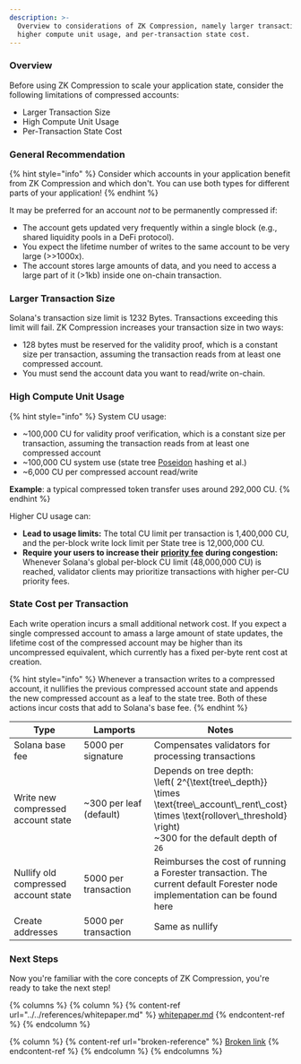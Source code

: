 ```yaml
---
description: >-
  Overview to considerations of ZK Compression, namely larger transaction size,
  higher compute unit usage, and per-transaction state cost.
---
```



### Overview

Before using ZK Compression to scale your application state, consider the following limitations of compressed accounts:

* Larger Transaction Size
* High Compute Unit Usage
* Per-Transaction State Cost

### General Recommendation

{% hint style="info" %}
Consider which accounts in your application benefit from ZK Compression and which don't. You can use both types for different parts of your application!
{% endhint %}

It may be preferred for an account _not_ to be permanently compressed if:

* The account gets updated very frequently within a single block (e.g., shared liquidity pools in a DeFi protocol).
* You expect the lifetime number of writes to the same account to be very large (>>1000x).
* The account stores large amounts of data, and you need to access a large part of it (>1kb) inside one on-chain transaction.

### **Larger Transaction Size**

Solana's transaction size limit is 1232 Bytes. Transactions exceeding this limit will fail. ZK Compression increases your transaction size in two ways:

* 128 bytes must be reserved for the validity proof, which is a constant size per transaction, assuming the transaction reads from at least one compressed account.
* You must send the account data you want to read/write on-chain.

### **High Compute Unit Usage**

{% hint style="info" %}
System CU usage:

* \~100,000 CU for validity proof verification, which is a constant size per transaction, assuming the transaction reads from at least one compressed account
* \~100,000 CU system use (state tree [Poseidon](https://eprint.iacr.org/2019/458.pdf) hashing et al.)
* \~6,000 CU per compressed account read/write

**Example**: a typical compressed token transfer uses around 292,000 CU.
{% endhint %}

Higher CU usage can:

* **Lead to usage limits:** The total CU limit per transaction is 1,400,000 CU, and the per-block write lock limit per State tree is 12,000,000 CU.
* **Require your users to increase their** [**priority fee**](https://solana.com/developers/guides/advanced/how-to-use-priority-fees) **during congestion:** Whenever Solana's global per-block CU limit (48,000,000 CU) is reached, validator clients may prioritize transactions with higher per-CU priority fees.

### State Cost per Transaction

Each write operation incurs a small additional network cost. If you expect a single compressed account to amass a large amount of state updates, the lifetime cost of the compressed account may be higher than its uncompressed equivalent, which currently has a fixed per-byte rent cost at creation.

{% hint style="info" %}
Whenever a transaction writes to a compressed account, it nullifies the previous compressed account state and appends the new compressed account as a leaf to the state tree. Both of these actions incur costs that add to Solana's base fee.
{% endhint %}

<table><thead><tr><th width="150">Type</th><th width="178">Lamports</th><th>Notes</th></tr></thead><tbody><tr><td>Solana base fee</td><td>5000 per signature</td><td>Compensates validators for processing transactions</td></tr><tr><td>Write new compressed account state</td><td>~300 per leaf (default)</td><td>Depends on tree depth:<br><span class="math">\left( 2^{\text{tree\_depth}} \times \text{tree\_account\_rent\_cost} \times \text{rollover\_threshold} \right)</span><br>~300 for the default depth of <code>26</code></td></tr><tr><td>Nullify old compressed account state</td><td>5000 per transaction</td><td>Reimburses the cost of running a Forester transaction. The current default Forester node implementation can be found here</td></tr><tr><td>Create addresses</td><td>5000 per transaction</td><td>Same as nullify</td></tr></tbody></table>

### Next Steps

Now you're familiar with the core concepts of ZK Compression, you're ready to take the next step!

{% columns %}
{% column %}
{% content-ref url="../../references/whitepaper.md" %}
[whitepaper.md](../../references/whitepaper.md)
{% endcontent-ref %}
{% endcolumn %}

{% column %}
{% content-ref url="broken-reference" %}
[Broken link](broken-reference)
{% endcontent-ref %}
{% endcolumn %}
{% endcolumns %}
